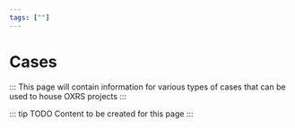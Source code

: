 ```yaml
---
tags: [""]
---
```

# Cases

:::
This page will contain information for various types of cases that can be used to house OXRS projects
::: 

::: tip TODO
Content to be created for this page
:::
